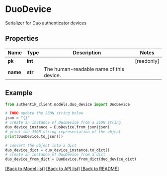 # DuoDevice

Serializer for Duo authenticator devices

## Properties

Name | Type | Description | Notes
------------ | ------------- | ------------- | -------------
**pk** | **int** |  | [readonly] 
**name** | **str** | The human-readable name of this device. | 

## Example

```python
from authentik_client.models.duo_device import DuoDevice

# TODO update the JSON string below
json = "{}"
# create an instance of DuoDevice from a JSON string
duo_device_instance = DuoDevice.from_json(json)
# print the JSON string representation of the object
print(DuoDevice.to_json())

# convert the object into a dict
duo_device_dict = duo_device_instance.to_dict()
# create an instance of DuoDevice from a dict
duo_device_from_dict = DuoDevice.from_dict(duo_device_dict)
```
[[Back to Model list]](../README.md#documentation-for-models) [[Back to API list]](../README.md#documentation-for-api-endpoints) [[Back to README]](../README.md)


